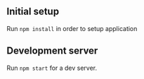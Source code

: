 ## Initial setup
Run `npm install` in order to setup application

## Development server
Run `npm start` for a dev server.